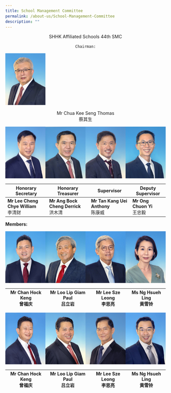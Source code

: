 ```yaml
---
title: School Management Committee
permalink: /about-us/School-Management-Committee
description: ""
---
```

<center>
	
SHHK Affiliated Schools 44th SMC
	
	Chairman:
	
</center>

<img src="/images/01%20Chua%20Kee%20Seng%20Thomas.jpeg" 
     style="width:25%">
		 
<center>
Mr Chua Kee Seng Thomas 
<br>蔡其生
</center>



<img src="/images/02%20Lee%20Cheng%20Chye%20William.jpeg" 
     style="width:25%;float:left">
<img src="/images/03%20Ang%20Bock%20Cheng%20Derrick.jpeg" 
     style="width:25%;float:left">
<img src="/images/04%20Tan%20Kang%20Uei%20Anthony.jpeg" 
     style="width:25%;float:left">
<img src="/images/05%20Ong%20Chuon%20Yi.jpeg" 
     style="width:25%">


| Honorary Secretary | Honorary Treasurer | Supervisor | Deputy Supervisor|
| -------- | -------- | -------- |-------- |
| **Mr Lee Cheng Chye William**<br>李清财    | **Mr Ang Bock Cheng Derrick**<br>洪木清    | **Mr Tan Kang Uei Anthony**<br>陈康威     | **Mr Ong Chuon Yi** <br>王忠毅

**Members:**

<img src="/images/06%20Chan%20Hock%20Keng.jpeg" 
     style="width:25%;float:left">
<img src="/images/07%20Loo%20Lip%20Giam%20Paul.jpeg" 
     style="width:25%;float:left">
<img src="/images/08%20Lee%20Sze%20Leong.jpeg" 
     style="width:25%;float:left">
<img src="/images/09%20Ng%20Hsueh%20Ling.jpeg" 
     style="width:25%">


| **Mr Chan Hock Keng**<br>曾福庆 | **Mr Loo Lip Giam Paul**<br>吕立岩 | **Mr Lee Sze Leong**<br>李思亮 | **Ms Ng Hsueh Ling**<br>黄雪铃|
| -------- | -------- | -------- |-------- |

<img src="/images/10%20Lim%20Eng%20Koo%20Nelson.jpeg" 
     style="width:25%;float:left">
<img src="/images/11%20Neo%20Kah%20Kiat.jpeg" 
     style="width:25%;float:left">
<img src="/images/12%20Lee%20Swee%20Keng.jpeg" 
     style="width:25%;float:left">
<img src="/images/13%20Teo%20Chin%20Meng%20Jimmy.jpeg" 
     style="width:25%">
		 


| **Mr Chan Hock Keng**<br>曾福庆 | **Mr Loo Lip Giam Paul**<br>吕立岩 | **Mr Lee Sze Leong**<br>李思亮 | **Ms Ng Hsueh Ling**<br>黄雪铃|
| -------- | -------- | -------- |-------- |
